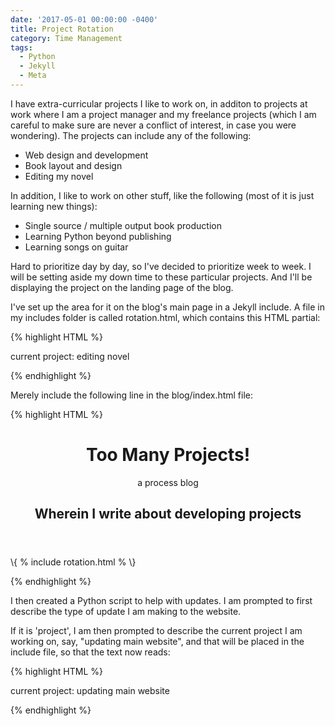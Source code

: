 ```yaml
---
date: '2017-05-01 00:00:00 -0400'
title: Project Rotation
category: Time Management
tags:
  - Python
  - Jekyll
  - Meta
---
```


I have extra-curricular projects I like to work on, in additon to projects at work where I am a project manager and my freelance projects (which I am careful to make sure are never a conflict of interest, in case you were wondering). The projects can include any of the following:

- Web design and development
- Book layout and design
- Editing my novel

In addition, I like to work on other stuff, like the following (most of it is just learning new things): 

- Single source / multiple output book production
- Learning Python beyond publishing
- Learning songs on guitar

Hard to prioritize day by day, so I've decided to prioritize week to week. I will be setting aside my down time to these particular projects. And I'll be displaying the project on the landing page of the blog.

I've set up the area for it on the blog's main page in a Jekyll include. A file in my includes folder is called rotation.html, which contains this HTML partial:

{% highlight HTML %}

<p class="center"><i class="fa fa-cog fa-spin fa-fw" aria-hidden="true"></i> current project: editing novel <i class="fa fa-cog fa-spin fa-fw" aria-hidden="true"></i></p>

{% endhighlight %}

Merely include the following line in the blog/index.html file: 

{% highlight HTML %}

<header role="banner" class="site-header">
	<h1>
		Too Many Projects!
	</h1>
	<p class="tag-line">
			a process blog
		</p>
	<h2>Wherein I write about developing projects</h2>
</header>
\{ % include rotation.html % \}

{% endhighlight %}

I then created a Python script to help with updates. I am prompted to first describe the type of update I am making to the website.

If it is 'project', I am then prompted to describe the current project I am working on, say, "updating main website", and that will be placed in the include file, so that the text now reads: 

{% highlight HTML %}

<p class="center"><i class="fa fa-cog fa-spin fa-fw" aria-hidden="true"></i> current project: updating main website<i class="fa fa-cog fa-spin fa-fw" aria-hidden="true"></i></p>

{% endhighlight %}

